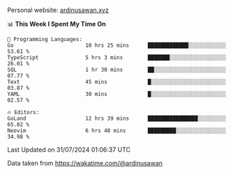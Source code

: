 Personal website: [ardinusawan.xyz](https://ardinusawan.xyz)

<!--START_SECTION:waka-->
📊 **This Week I Spent My Time On** 

```text
💬 Programming Languages: 
Go                       10 hrs 25 mins      █████████████░░░░░░░░░░░░   53.61 % 
TypeScript               5 hrs 3 mins        ███████░░░░░░░░░░░░░░░░░░   26.01 % 
SQL                      1 hr 30 mins        ██░░░░░░░░░░░░░░░░░░░░░░░   07.77 % 
Text                     45 mins             █░░░░░░░░░░░░░░░░░░░░░░░░   03.87 % 
YAML                     30 mins             █░░░░░░░░░░░░░░░░░░░░░░░░   02.57 % 

🔥 Editors: 
GoLand                   12 hrs 39 mins      ████████████████░░░░░░░░░   65.02 % 
Neovim                   6 hrs 48 mins       █████████░░░░░░░░░░░░░░░░   34.98 % 
```


 Last Updated on 31/07/2024 01:06:37 UTC
<!--END_SECTION:waka-->
Data taken from https://wakatime.com/@ardinusawan

